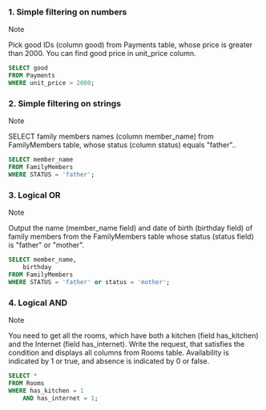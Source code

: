 ### 1. Simple filtering on numbers
> [!NOTE]
> Pick good IDs (column good) from Payments table, whose price is greater than 2000. You can find good price in unit_price column.
```sql
SELECT good
FROM Payments
WHERE unit_price > 2000;
```


### 2. Simple filtering on strings
> [!NOTE]
> SELECT family members names (column member_name) from FamilyMembers table, whose status (column status) equals "father"..
```sql
SELECT member_name
FROM FamilyMembers
WHERE STATUS = 'father';
```


### 3. Logical OR
> [!NOTE]
> Output the name (member_name field) and date of birth (birthday field) of family members from the FamilyMembers table whose status (status field) is "father" or "mother".
```sql
SELECT member_name,
	birthday
FROM FamilyMembers
WHERE STATUS = 'father' or status = 'mother';
```


### 4. Logical AND
> [!NOTE]
> You need to get all the rooms, which have both a kitchen (field has_kitchen) and the Internet (field has_internet). Write the request, that satisfies the condition and displays all columns from Rooms table. Availability is indicated by 1 or true, and absence is indicated by 0 or false.
```sql
SELECT *
FROM Rooms
WHERE has_kitchen = 1
	AND has_internet = 1;
```